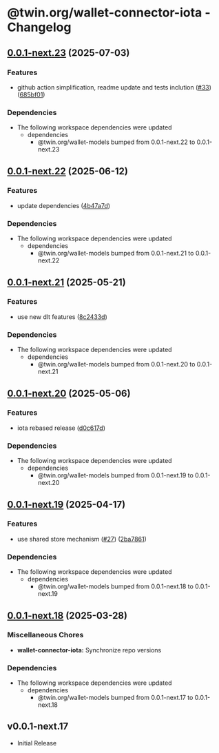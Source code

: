 # @twin.org/wallet-connector-iota - Changelog

## [0.0.1-next.23](https://github.com/twinfoundation/wallet/compare/wallet-connector-iota-v0.0.1-next.22...wallet-connector-iota-v0.0.1-next.23) (2025-07-03)


### Features

* github action simplification, readme update and tests inclution ([#33](https://github.com/twinfoundation/wallet/issues/33)) ([685bf01](https://github.com/twinfoundation/wallet/commit/685bf010c4276a37cb85c22762cbdbe3fe7cdc1a))


### Dependencies

* The following workspace dependencies were updated
  * dependencies
    * @twin.org/wallet-models bumped from 0.0.1-next.22 to 0.0.1-next.23

## [0.0.1-next.22](https://github.com/twinfoundation/wallet/compare/wallet-connector-iota-v0.0.1-next.21...wallet-connector-iota-v0.0.1-next.22) (2025-06-12)


### Features

* update dependencies ([4b47a7d](https://github.com/twinfoundation/wallet/commit/4b47a7d900d72d1502d6db54cb391a954818478b))


### Dependencies

* The following workspace dependencies were updated
  * dependencies
    * @twin.org/wallet-models bumped from 0.0.1-next.21 to 0.0.1-next.22

## [0.0.1-next.21](https://github.com/twinfoundation/wallet/compare/wallet-connector-iota-v0.0.1-next.20...wallet-connector-iota-v0.0.1-next.21) (2025-05-21)


### Features

* use new dlt features ([8c2433d](https://github.com/twinfoundation/wallet/commit/8c2433dff71a8b49861d21809808abebb724ad4a))


### Dependencies

* The following workspace dependencies were updated
  * dependencies
    * @twin.org/wallet-models bumped from 0.0.1-next.20 to 0.0.1-next.21

## [0.0.1-next.20](https://github.com/twinfoundation/wallet/compare/wallet-connector-iota-v0.0.1-next.19...wallet-connector-iota-v0.0.1-next.20) (2025-05-06)


### Features

* iota rebased release ([d0c617d](https://github.com/twinfoundation/wallet/commit/d0c617d894f3663f7c80f7d53d2da858a0bd64f0))


### Dependencies

* The following workspace dependencies were updated
  * dependencies
    * @twin.org/wallet-models bumped from 0.0.1-next.19 to 0.0.1-next.20

## [0.0.1-next.19](https://github.com/twinfoundation/wallet/compare/wallet-connector-iota-v0.0.1-next.18...wallet-connector-iota-v0.0.1-next.19) (2025-04-17)


### Features

* use shared store mechanism ([#27](https://github.com/twinfoundation/wallet/issues/27)) ([2ba7861](https://github.com/twinfoundation/wallet/commit/2ba7861a2a610cf83396a3285c7bbaebe5a31551))


### Dependencies

* The following workspace dependencies were updated
  * dependencies
    * @twin.org/wallet-models bumped from 0.0.1-next.18 to 0.0.1-next.19

## [0.0.1-next.18](https://github.com/twinfoundation/wallet/compare/wallet-connector-iota-v0.0.1-next.17...wallet-connector-iota-v0.0.1-next.18) (2025-03-28)


### Miscellaneous Chores

* **wallet-connector-iota:** Synchronize repo versions


### Dependencies

* The following workspace dependencies were updated
  * dependencies
    * @twin.org/wallet-models bumped from 0.0.1-next.17 to 0.0.1-next.18

## v0.0.1-next.17

- Initial Release
